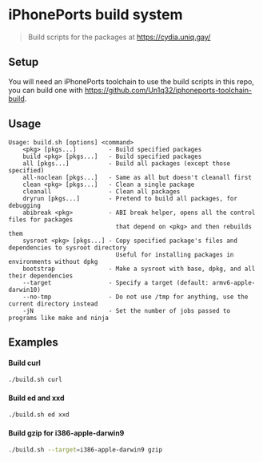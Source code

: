 # iPhonePorts build system

> Build scripts for the packages at https://cydia.uniq.gay/

## Setup

You will need an iPhonePorts toolchain to use the build scripts in this repo, you can build one with https://github.com/Un1q32/iphoneports-toolchain-build.

## Usage

```
Usage: build.sh [options] <command>
    <pkg> [pkgs...]         - Build specified packages
    build <pkg> [pkgs...]   - Build specified packages
    all [pkgs...]           - Build all packages (except those specified)
    all-noclean [pkgs...]   - Same as all but doesn't cleanall first
    clean <pkg> [pkgs...]   - Clean a single package
    cleanall                - Clean all packages
    dryrun [pkgs...]        - Pretend to build all packages, for debugging
    abibreak <pkg>          - ABI break helper, opens all the control files for packages
                              that depend on <pkg> and then rebuilds them
    sysroot <pkg> [pkgs...] - Copy specified package's files and dependencies to sysroot directory
                              Useful for installing packages in environments without dpkg
    bootstrap               - Make a sysroot with base, dpkg, and all their dependencies
    --target                - Specify a target (default: armv6-apple-darwin10)
    --no-tmp                - Do not use /tmp for anything, use the current directory instead
    -jN                     - Set the number of jobs passed to programs like make and ninja
```

## Examples

#### Build curl
```sh
./build.sh curl
```

#### Build ed and xxd
```sh
./build.sh ed xxd
```

#### Build gzip for i386-apple-darwin9
```sh
./build.sh --target=i386-apple-darwin9 gzip
```
